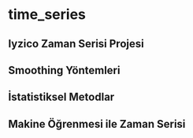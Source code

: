 # time_series

## Iyzico Zaman Serisi Projesi
## Smoothing Yöntemleri
## İstatistiksel Metodlar
## Makine Öğrenmesi ile Zaman Serisi
